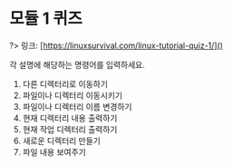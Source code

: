 # 모듈 1 퀴즈

?> 링크: [https://linuxsurvival.com/linux-tutorial-quiz-1/]()

각 설명에 해당하는 명령어를 입력하세요.

1. 다른 디렉터리로 이동하기
2. 파일이나 디렉터리 이동시키기
3. 파일이나 디렉터리 이름 변경하기
4. 현재 디렉터리 내용 출력하기
5. 현재 작업 디렉터리 출력하기
6. 새로운 디렉터리 만들기
7. 파일 내용 보여주기
